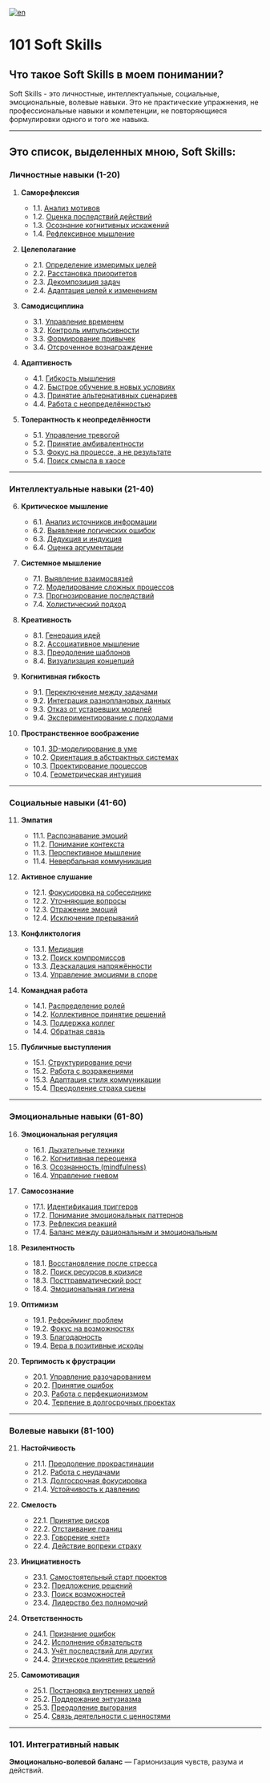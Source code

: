 [![en](https://img.shields.io/badge/lang-en-red.svg)](https://github.com/ON8RU/101-soft-skills/blob/main/README.en.md)

# 101 Soft Skills


## Что такое Soft Skills в моем понимании?

Soft Skills - это личностные, интеллектуальные, социальные, эмоциональные, волевые навыки. Это не практические упражнения, не профессиональные навыки и компетенции, не повторяющиеся формулировки одного и того же навыка.

---

## Это список, выделенных мною, Soft Skills:

### **Личностные навыки (1-20)**
1. **Саморефлексия**
   - 1.1. [Анализ мотивов](https://github.com/ON8RU/101-soft-skills/blob/main/RU%2F1.%20Self-Reflection%2F1.1.%20Analysis%20of%20Motives.md)
   - 1.2. [Оценка последствий действий](https://github.com/ON8RU/101-soft-skills/blob/main/RU%2F1.%20Self-Reflection%2F1.2.%20Evaluation%20of%20Action%20Consequences.md)
   - 1.3. [Осознание когнитивных искажений](https://github.com/ON8RU/101-soft-skills/blob/main/RU%2F1.%20Self-Reflection%2F1.3.%20Awareness%20of%20Cognitive%20Biases.md)
   - 1.4. [Рефлексивное мышление](https://github.com/ON8RU/101-soft-skills/blob/main/RU%2F1.%20Self-Reflection%2F1.4.%20Reflective%20Thinking.md)

2. **Целеполагание**
   - 2.1. [Определение измеримых целей](https://github.com/ON8RU/101-soft-skills/blob/main/RU%2F2.%20Goal-Setting%2F2.1.%20Defining%20Measurable%20Goals.md)
   - 2.2. [Расстановка приоритетов](https://github.com/ON8RU/101-soft-skills/blob/main/RU%2F2.%20Goal-Setting%2F2.2.%20Prioritization.md)
   - 2.3. [Декомпозиция задач](https://github.com/ON8RU/101-soft-skills/blob/main/RU%2F2.%20Goal-Setting%2F2.3.%20Task%20Decomposition.md)
   - 2.4. [Адаптация целей к изменениям](https://github.com/ON8RU/101-soft-skills/blob/main/RU%2F2.%20Goal-Setting%2F2.4.%20Adapting%20Goals%20to%20Changes.md)

3. **Самодисциплина**
   - 3.1. [Управление временем](https://github.com/ON8RU/101-soft-skills/blob/main/RU%2F3.%20Self-Discipline%2F3.1.%20Time%20Management.md)
   - 3.2. [Контроль импульсивности](https://github.com/ON8RU/101-soft-skills/blob/main/RU%2F3.%20Self-Discipline%2F3.2.%20Impulse%20Control.md)
   - 3.3. [Формирование привычек](https://github.com/ON8RU/101-soft-skills/blob/main/RU%2F3.%20Self-Discipline%2F3.3.%20Habit%20Formation.md)
   - 3.4. [Отсроченное вознаграждение](https://github.com/ON8RU/101-soft-skills/blob/main/RU%2F3.%20Self-Discipline%2F3.4.%20Delayed%20Gratification.md)

4. **Адаптивность**
   - 4.1. [Гибкость мышления](https://github.com/ON8RU/101-soft-skills/blob/main/RU%2F4.%20Adaptability%2F4.1.%20Mental%20Flexibility.md)
   - 4.2. [Быстрое обучение в новых условиях](https://github.com/ON8RU/101-soft-skills/blob/main/RU%2F4.%20Adaptability%2F4.2.%20Rapid%20Learning%20in%20New%20Environments.md)
   - 4.3. [Принятие альтернативных сценариев](https://github.com/ON8RU/101-soft-skills/blob/main/RU%2F4.%20Adaptability%2F4.3.%20Acceptance%20of%20Alternative%20Scenarios.md)
   - 4.4. [Работа с неопределённостью](https://github.com/ON8RU/101-soft-skills/blob/main/RU%2F4.%20Adaptability%2F4.4.%20Navigating%20Uncertainty.md)

5. **Толерантность к неопределённости**
   - 5.1. [Управление тревогой](https://github.com/ON8RU/101-soft-skills/blob/main/RU%2F5.%20Tolerance%20for%20Uncertainty%2F5.1.%20Anxiety%20Management.md)
   - 5.2. [Принятие амбивалентности](https://github.com/ON8RU/101-soft-skills/blob/main/RU%2F5.%20Tolerance%20for%20Uncertainty%2F5.2.%20Embracing%20Ambivalence.md)
   - 5.3. [Фокус на процессе, а не результате](https://github.com/ON8RU/101-soft-skills/blob/main/RU%2F5.%20Tolerance%20for%20Uncertainty%2F5.3.%20Focus%20on%20Process%20Over%20Outcome.md)
   - 5.4. [Поиск смысла в хаосе](https://github.com/ON8RU/101-soft-skills/blob/main/RU%2F5.%20Tolerance%20for%20Uncertainty%2F5.4.%20Finding%20Meaning%20in%20Chaos.md)

---

### **Интеллектуальные навыки (21-40)**
6. **Критическое мышление**
   - 6.1. [Анализ источников информации](https://github.com/ON8RU/101-soft-skills/blob/main/RU%2F6.%20Critical%20Thinking%2F6.1.%20Source%20Analysis.md)
   - 6.2. [Выявление логических ошибок](https://github.com/ON8RU/101-soft-skills/blob/main/RU%2F6.%20Critical%20Thinking%2F6.2.%20Identifying%20Logical%20Fallacies.md)
   - 6.3. [Дедукция и индукция](https://github.com/ON8RU/101-soft-skills/blob/main/RU%2F6.%20Critical%20Thinking%2F6.3.%20Deduction%20and%20Induction.md)
   - 6.4. [Оценка аргументации](https://github.com/ON8RU/101-soft-skills/blob/main/RU%2F6.%20Critical%20Thinking%2F6.4.%20Argument%20Evaluation.md)

7. **Системное мышление**
   - 7.1. [Выявление взаимосвязей](https://github.com/ON8RU/101-soft-skills/blob/main/RU%2F7.%20Systems%20Thinking%2F7.1.%20Identifying%20Interconnections.md)
   - 7.2. [Моделирование сложных процессов](https://github.com/ON8RU/101-soft-skills/blob/main/RU%2F7.%20Systems%20Thinking%2F7.2.%20Modeling%20Complex%20Processes.md)
   - 7.3. [Прогнозирование последствий](https://github.com/ON8RU/101-soft-skills/blob/main/RU%2F7.%20Systems%20Thinking%2F7.3.%20Predicting%20Consequences.md
)
   - 7.4. [Холистический подход](https://github.com/ON8RU/101-soft-skills/blob/main/RU%2F7.%20Systems%20Thinking%2F7.4.%20Holistic%20Approach.md)

8. **Креативность**
   - 8.1. [Генерация идей](https://github.com/ON8RU/101-soft-skills/blob/main/RU/8.%20Creativity/8.1.%20Idea%20Generation.md)
   - 8.2. [Ассоциативное мышление](https://github.com/ON8RU/101-soft-skills/blob/main/RU/8.%20Creativity/8.2.%20Associative%20Thinking.md)
   - 8.3. [Преодоление шаблонов](https://github.com/ON8RU/101-soft-skills/blob/main/RU/8.%20Creativity/8.3.%20Overcoming%20Patterns.md)
   - 8.4. [Визуализация концепций](https://github.com/ON8RU/101-soft-skills/blob/main/RU/8.%20Creativity/8.4.%20Concept%20Visualization.md)

9. **Когнитивная гибкость**
   - 9.1. [Переключение между задачами](https://github.com/ON8RU/101-soft-skills/blob/main/RU/9.%20Cognitive%20Flexibility/9.1.%20Task%20Switching.md)
   - 9.2. [Интеграция разноплановых данных](https://github.com/ON8RU/101-soft-skills/blob/main/RU/9.%20Cognitive%20Flexibility/9.2.%20Integrating%20Diverse%20Data.md)
   - 9.3. [Отказ от устаревших моделей](https://github.com/ON8RU/101-soft-skills/blob/main/RU/9.%20Cognitive%20Flexibility/9.3.%20Abandoning%20Outdated%20Models.md)
   - 9.4. [Экспериментирование с подходами](https://github.com/ON8RU/101-soft-skills/blob/main/RU/9.%20Cognitive%20Flexibility/9.4.%20Experimenting%20with%20Approaches.md)

10. **Пространственное воображение**
    - 10.1. [3D-моделирование в уме](https://github.com/ON8RU/101-soft-skills/blob/main/RU/10.%20Spatial%20Imagination/10.1.%20Mental%203D%20Modeling.md)
    - 10.2. [Ориентация в абстрактных системах](https://github.com/ON8RU/101-soft-skills/blob/main/RU/10.%20Spatial%20Imagination/10.2.%20Navigating%20Abstract%20Systems.md)
    - 10.3. [Проектирование процессов](https://github.com/ON8RU/101-soft-skills/blob/main/RU/10.%20Spatial%20Imagination/10.3.%20Process%20Design.md)
    - 10.4. [Геометрическая интуиция](https://github.com/ON8RU/101-soft-skills/blob/main/RU/10.%20Spatial%20Imagination/10.4.%20Geometric%20Intuition.md)

---

### **Социальные навыки (41-60)**
11. **Эмпатия**
    - 11.1. [Распознавание эмоций](https://github.com/ON8RU/101-soft-skills/blob/main/RU/11.%20Empathy/11.1.%20Emotion%20Recognition.md)
    - 11.2. [Понимание контекста](https://github.com/ON8RU/101-soft-skills/blob/main/RU/11.%20Empathy/11.2.%20Contextual%20Understanding.md)
    - 11.3. [Перспективное мышление](https://github.com/ON8RU/101-soft-skills/blob/main/RU/11.%20Empathy/11.3.%20Perspective-Taking.md)
    - 11.4. [Невербальная коммуникация](https://github.com/ON8RU/101-soft-skills/blob/main/RU/11.%20Empathy/11.4.%20Nonverbal%20Communication.md)

12. **Активное слушание**
    - 12.1. [Фокусировка на собеседнике](https://github.com/ON8RU/101-soft-skills/blob/main/RU/12.%20Active%20Listening/12.1.%20Focus%20on%20the%20Speaker.md)
    - 12.2. [Уточняющие вопросы](https://github.com/ON8RU/101-soft-skills/blob/main/RU/12.%20Active%20Listening/12.2.%20Clarifying%20Questions.md)
    - 12.3. [Отражение эмоций](https://github.com/ON8RU/101-soft-skills/blob/main/RU/12.%20Active%20Listening/12.3.%20Reflecting%20Emotions.md)
    - 12.4. [Исключение прерываний](https://github.com/ON8RU/101-soft-skills/blob/main/RU/12.%20Active%20Listening/12.4.%20Avoiding%20Interruptions.md)

13. **Конфликтология**
    - 13.1. [Медиация](https://github.com/ON8RU/101-soft-skills/blob/main/RU/13.%20Conflict%20Resolution/13.1.%20Mediation.md)
    - 13.2. [Поиск компромиссов](https://github.com/ON8RU/101-soft-skills/blob/main/RU/13.%20Conflict%20Resolution/13.2.%20Compromise%20Seeking.md)
    - 13.3. [Деэскалация напряжённости](https://github.com/ON8RU/101-soft-skills/blob/main/RU/13.%20Conflict%20Resolution/13.3.%20De-escalation.md)
    - 13.4. [Управление эмоциями в споре](https://github.com/ON8RU/101-soft-skills/blob/main/RU/13.%20Conflict%20Resolution/13.4.%20Managing%20Emotions%20in%20Disputes.md)

14. **Командная работа**
    - 14.1. [Распределение ролей](https://github.com/ON8RU/101-soft-skills/blob/main/RU/14.%20Teamwork/14.1.%20Role%20Allocation.md)
    - 14.2. [Коллективное принятие решений](https://github.com/ON8RU/101-soft-skills/blob/main/RU/14.%20Teamwork/14.2.%20Collaborative%20Decision-Making.md)
    - 14.3. [Поддержка коллег](https://github.com/ON8RU/101-soft-skills/blob/main/RU/14.%20Teamwork/14.3.%20Supporting%20Colleagues.md)
    - 14.4. [Обратная связь](https://github.com/ON8RU/101-soft-skills/blob/main/RU/14.%20Teamwork/14.4.%20Feedback%20Exchange.md)

15. **Публичные выступления**
    - 15.1. [Структурирование речи](https://github.com/ON8RU/101-soft-skills/blob/main/RU/15.%20Public%20Speaking/15.1.%20Speech%20Structuring.md)
    - 15.2. [Работа с возражениями](https://github.com/ON8RU/101-soft-skills/blob/main/RU/15.%20Public%20Speaking/15.2.%20Handling%20Objections.md)
    - 15.3. [Адаптация стиля коммуникации](https://github.com/ON8RU/101-soft-skills/blob/main/RU/15.%20Public%20Speaking/15.3.%20Adapting%20Communication%20Style.md)
    - 15.4. [Преодоление страха сцены](https://github.com/ON8RU/101-soft-skills/blob/main/RU/15.%20Public%20Speaking/15.4.%20Overcoming%20Stage%20Fright.md)

---

### **Эмоциональные навыки (61-80)**
16. **Эмоциональная регуляция**
    - 16.1. [Дыхательные техники](https://github.com/ON8RU/101-soft-skills/blob/main/RU/16.%20Emotional%20Regulation/16.1.%20Breathing%20Techniques.md)
    - 16.2. [Когнитивная переоценка](https://github.com/ON8RU/101-soft-skills/blob/main/RU/16.%20Emotional%20Regulation/16.2.%20Cognitive%20Reappraisal.md)
    - 16.3. [Осознанность (mindfulness)](https://github.com/ON8RU/101-soft-skills/blob/main/RU/16.%20Emotional%20Regulation/16.3.%20Mindfulness.md)
    - 16.4. [Управление гневом](https://github.com/ON8RU/101-soft-skills/blob/main/RU/16.%20Emotional%20Regulation/16.4.%20Anger%20Management.md)

17. **Самосознание**
    - 17.1. [Идентификация триггеров](https://github.com/ON8RU/101-soft-skills/blob/main/RU/17.%20Self-Awareness/17.1.%20Identifying%20Triggers.md)
    - 17.2. [Понимание эмоциональных паттернов](https://github.com/ON8RU/101-soft-skills/blob/main/RU/17.%20Self-Awareness/17.2.%20Understanding%20Emotional%20Patterns.md)
    - 17.3. [Рефлексия реакций](https://github.com/ON8RU/101-soft-skills/blob/main/RU/17.%20Self-Awareness/17.3.%20Reflecting%20on%20Reactions.md)
    - 17.4. [Баланс между рациональным и эмоциональным](https://github.com/ON8RU/101-soft-skills/blob/main/RU/17.%20Self-Awareness/17.4.%20Balancing%20Rational%20and%20Emotional.md/RU%2F1.%20Self-Reflection%2F1.1.%20Analysis%20of%20Motives.md)

18. **Резилентность**
    - 18.1. [Восстановление после стресса](https://github.com/ON8RU/101-soft-skills/blob/main/RU/18.%20Resilience/18.1.%20Post-Stress%20Recovery.md)
    - 18.2. [Поиск ресурсов в кризисе](https://github.com/ON8RU/101-soft-skills/blob/main/RU/18.%20Resilience/18.2.%20Resourcefulness%20in%20Crisis.md)
    - 18.3. [Посттравматический рост](https://github.com/ON8RU/101-soft-skills/blob/main/RU/18.%20Resilience/18.3.%20Post-Traumatic%20Growth.md)
    - 18.4. [Эмоциональная гигиена](https://github.com/ON8RU/101-soft-skills/blob/main/RU/18.%20Resilience/18.4.%20Emotional%20Hygiene.md)

19. **Оптимизм**
    - 19.1. [Рефрейминг проблем](https://github.com/ON8RU/101-soft-skills/blob/main/RU/19.%20Optimism/19.1.%20Problem%20Reframing.md)
    - 19.2. [Фокус на возможностях](https://github.com/ON8RU/101-soft-skills/blob/main/RU/19.%20Optimism/19.2.%20Focusing%20on%20Opportunities.md)
    - 19.3. [Благодарность](https://github.com/ON8RU/101-soft-skills/blob/main/RU/19.%20Optimism/19.3.%20Gratitude%20Practice.md)
    - 19.4. [Вера в позитивные исходы](https://github.com/ON8RU/101-soft-skills/blob/main/RU/19.%20Optimism/19.4.%20Belief%20in%20Positive%20Outcomes.md)

20. **Терпимость к фрустрации**
    - 20.1. [Управление разочарованием](https://github.com/ON8RU/101-soft-skills/blob/main/RU/20.%20Tolerance%20for%20Frustration/20.1.%20Managing%20Disappointment.md)
    - 20.2. [Принятие ошибок](https://github.com/ON8RU/101-soft-skills/blob/main/RU/20.%20Tolerance%20for%20Frustration/20.2.%20Accepting%20Mistakes.md)
    - 20.3. [Работа с перфекционизмом](https://github.com/ON8RU/101-soft-skills/blob/main/RU/20.%20Tolerance%20for%20Frustration/20.3.%20Addressing%20Perfectionism.md)
    - 20.4. [Терпение в долгосрочных проектах](https://github.com/ON8RU/101-soft-skills/blob/main/RU/20.%20Tolerance%20for%20Frustration/20.4.%20Patience%20in%20Long-Term%20Projects.md)

---

### **Волевые навыки (81-100)**
21. **Настойчивость**
    - 21.1. [Преодоление прокрастинации](https://github.com/ON8RU/101-soft-skills/blob/main/RU/21.%20Perseverance/21.1.%20Overcoming%20Procrastination.md)
    - 21.2. [Работа с неудачами](https://github.com/ON8RU/101-soft-skills/blob/main/RU/21.%20Perseverance/21.2.%20Coping%20with%20Failures.md)
    - 21.3. [Долгосрочная фокусировка](https://github.com/ON8RU/101-soft-skills/blob/main/RU/21.%20Perseverance/21.3.%20Long-Term%20Focus.md)
    - 21.4. [Устойчивость к давлению](https://github.com/ON8RU/101-soft-skills/blob/main/RU/21.%20Perseverance/21.4.%20Resistance%20to%20Pressure.md)

22. **Смелость**
    - 22.1. [Принятие рисков](https://github.com/ON8RU/101-soft-skills/blob/main/RU/22.%20Courage/22.1.%20Risk-Taking.md)
    - 22.2. [Отстаивание границ](https://github.com/ON8RU/101-soft-skills/blob/main/RU/22.%20Courage/22.2.%20Asserting%20Boundaries.md)
    - 22.3. [Говорение «нет»](https://github.com/ON8RU/101-soft-skills/blob/main/RU%2F22.%20Courage%2F22.3.%20Saying%20No.md)
    - 22.4. [Действие вопреки страху](https://github.com/ON8RU/101-soft-skills/blob/main/RU/22.%20Courage/22.4.%20Acting%20Despite%20Fear.md)

23. **Инициативность**
    - 23.1. [Самостоятельный старт проектов](https://github.com/ON8RU/101-soft-skills/blob/main/RU/23.%20Proactivity/23.1.%20Self-Starting%20Projects.md)
    - 23.2. [Предложение решений](https://github.com/ON8RU/101-soft-skills/blob/main/RU/23.%20Proactivity/23.2.%20Proposing%20Solutions.md)
    - 23.3. [Поиск возможностей](https://github.com/ON8RU/101-soft-skills/blob/main/RU/23.%20Proactivity/23.3.%20Opportunity%20Seeking.md)
    - 23.4. [Лидерство без полномочий](https://github.com/ON8RU/101-soft-skills/blob/main/RU/23.%20Proactivity/23.4.%20Leading%20Without%20Authority.md)

24. **Ответственность**
    - 24.1. [Признание ошибок](https://github.com/ON8RU/101-soft-skills/blob/main/RU/24.%20Responsibility/24.1.%20Admitting%20Mistakes.md)
    - 24.2. [Исполнение обязательств](https://github.com/ON8RU/101-soft-skills/blob/main/RU/24.%20Responsibility/24.2.%20Fulfilling%20Commitments.md)
    - 24.3. [Учёт последствий для других](https://github.com/ON8RU/101-soft-skills/blob/main/RU/24.%20Responsibility/24.3.%20Considering%20Others’%20Consequences.md)
    - 24.4. [Этическое принятие решений](https://github.com/ON8RU/101-soft-skills/blob/main/RU/24.%20Responsibility/24.4.%20Ethical%20Decision-Making.md)

25. **Самомотивация**
    - 25.1. [Постановка внутренних целей](https://github.com/ON8RU/101-soft-skills/blob/main/RU/25.%20Self-Motivation/25.1.%20Setting%20Intrinsic%20Goals.md)
    - 25.2. [Поддержание энтузиазма](https://github.com/ON8RU/101-soft-skills/blob/main/RU/25.%20Self-Motivation/25.2.%20Sustaining%20Enthusiasm.md)
    - 25.3. [Преодоление выгорания](https://github.com/ON8RU/101-soft-skills/blob/main/RU/25.%20Self-Motivation/25.3.%20Overcoming%20Burnout.md)
    - 25.4. [Связь деятельности с ценностями](https://github.com/ON8RU/101-soft-skills/blob/main/RU/25.%20Self-Motivation/25.4.%20Aligning%20Actions%20with%20Values.md)

---

### **101. Интегративный навык**
**Эмоционально-волевой баланс** — Гармонизация чувств, разума и действий.

